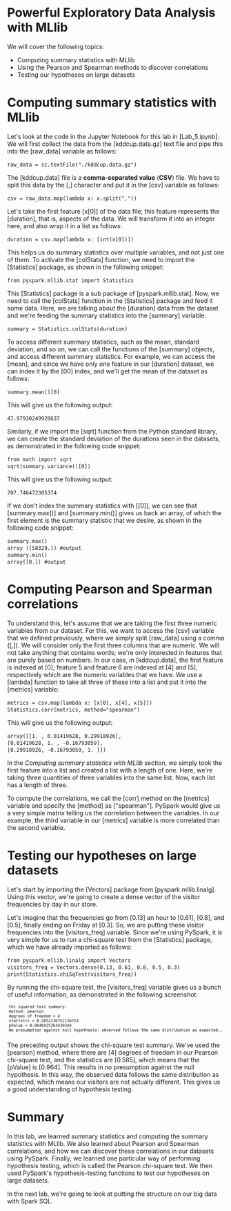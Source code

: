 
Powerful Exploratory Data Analysis with MLlib
=============================================

We will cover the following topics:

-   Computing summary statistics with MLlib
-   Using the Pearson and Spearman methods to discover correlations
-   Testing our hypotheses on large datasets


Computing summary statistics with MLlib
=======================================

Let\'s look at the code in the Jupyter Notebook
for this lab in [Lab_5.ipynb]. We will first collect the
data from the [kddcup.data.gz] text file and pipe this into the
[raw\_data] variable as follows:

```
raw_data = sc.textFile("./kddcup.data.gz")
```


The [kddcup.data] file is a **comma-separated value** (**CSV**)
file. We have to split this data by the [,] character and put it
in the [csv] variable as follows:

```
csv = raw_data.map(lambda x: x.split(","))
```


Let\'s take the first feature [x\[0\]] of the data file; this
feature represents the [duration], that is, aspects of the data.
We will transform it into an integer here, and also wrap it in a list as
follows:

```
duration = csv.map(lambda x: [int(x[0])])
```


This helps us do summary statistics over multiple variables, and not
just one of them. To activate the [colStats] function, we need to
import the [Statistics] package, as shown in the following
snippet:

```
from pyspark.mllib.stat import Statistics
```


This [Statistics] package is a sub package of
[pyspark.mllib.stat]. Now, we need to call the [colStats]
function in the [Statistics] package and feed it some data. Here,
we are talking about the [duration] data from the dataset and
we\'re feeding the summary statistics into the [summary] variable:

```
summary = Statistics.colStats(duration)
```


To access different summary statistics, such as the mean, standard
deviation, and so on, we can call the functions of the [summary]
objects, and access different summary statistics. For example, we can
access the [mean], and since we have only one feature in our
[duration] dataset, we can index it by the [00] index, and
we\'ll get the mean of the dataset as follows:

```
summary.mean()[0]
```


This will give us the following output:

```
47.97930249928637
```


Similarly, if we import the [sqrt] function from the Python
standard library, we can create the standard deviation of the durations
seen in the datasets, as demonstrated in the following code snippet:

```
from math import sqrt
sqrt(summary.variance()[0])
```


This will give us the following output:

```
707.746472305374
```


If we don\'t index the summary statistics with [\[0\]], we can see
that [summary.max()] and [summary.min()] gives us back an
array, of which the first element is the summary statistic that we
desire, as shown in the following code snippet:

```
summary.max()
array ([58329.]) #output
summary.min()
array([0.]) #output
```



Computing Pearson and Spearman correlations
===========================================

To understand this, let\'s assume that we are taking the first three
numeric variables from our dataset. For this, we want to access the
[csv] variable that we defined previously, where we simply split
[raw\_data] using a comma ([,]). We will consider only the
first three columns that are numeric. We will not take anything that
contains words; we\'re only interested in features that are purely based
on numbers. In our case, in [kddcup.data], the first feature is
indexed at [0]; feature 5 and feature 6 are indexed at [4]
and [5], respectively which are the numeric variables that we
have. We use a [lambda] function to take all three of these into a
list and put it into the [metrics] variable:

```
metrics = csv.map(lambda x: [x[0], x[4], x[5]])
Statistics.corr(metrics, method="spearman")
```


This will give us the following output:

```
array([[1. , 0.01419628, 0.29918926],
[0.01419628, 1. , -0.16793059],
[0.29918926, -0.16793059, 1. ]])
```


In the *Computing summary statistics with MLlib* section, we simply took
the first feature into a list and created a list with a length of one.
Here, we\'re taking three quantities of three variables into the same
list. Now, each list has a length of three.

To compute the correlations, we call the [corr] method on the
[metrics] variable and specify the [method] as
[\"spearman\"]. PySpark would give us a very simple matrix telling
us the correlation between the variables. In our example, the third
variable in our [metrics] variable is more correlated than the
second variable.


Testing our hypotheses on large datasets
========================================

Let\'s start by importing the
[Vectors] package from [pyspark.mllib.linalg]. Using this
vector, we\'re going to create a dense vector of the visitor frequencies
by day in our store.

Let\'s imagine that the frequencies go from [0.13] an hour to
[0.61], [0.8], and [0.5], finally ending on Friday at
[0.3]. So, we are putting these visitor frequencies into the
[visitors\_freq] variable. Since we\'re using PySpark, it is very
simple for us to run a chi-square test from the [Statistics]
package, which we have already imported as follows:

```
from pyspark.mllib.linalg import Vectors
visitors_freq = Vectors.dense(0.13, 0.61, 0.8, 0.5, 0.3)
print(Statistics.chiSqTest(visitors_freq))
```


By running the chi-square test, the [visitors\_freq] variable
gives us a bunch of useful information, as demonstrated in the following
screenshot:


![](./images/ec0a248d-d599-476c-bbd7-665a504a76bc.png)



The preceding output shows the chi-square test summary. We\'ve used the
[pearson] method, where there are [4] degrees of freedom in
our Pearson chi-square test, and the statistics are [0.585], which
means that the [pValue] is [0.964]. This results in no
presumption against the null hypothesis. In this way, the observed data
follows the same distribution as expected, which means our visitors are
not actually different. This gives us a good understanding of hypothesis
testing.

Summary
=======

In this lab, we learned summary statistics and computing the summary
statistics with MLlib. We also learned about Pearson and Spearman
correlations, and how we can discover these correlations in our datasets
using PySpark. Finally, we learned one particular way of performing
hypothesis testing, which is called the Pearson chi-square test. We then
used PySpark\'s hypothesis-testing functions to test our hypotheses on
large datasets.

In the next lab, we\'re going to look at putting the structure on
our big data with Spark SQL.
